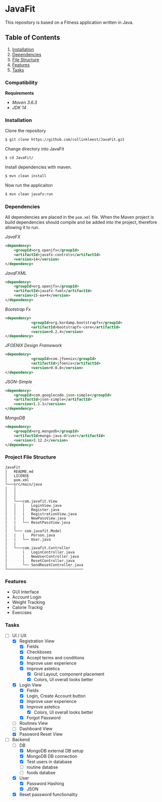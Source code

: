 # JavaFit
This repository is based on a Fitness application written in Java.

## Table of Contents
1. [Installation](#Installation)
2. [Dependencies](#Dependencies)
3. [File Structure](#Project-File-Structure)
4. [Features](#Features)
5. [Tasks](#Tasks)


### Compatibility
**Requirements**
* *Maven 3.6.3*
* *JDK 14*


### **Installation** 
Clone the repository
```bash
$ git clone https://github.com/collinkleest/JavaFit.git
```
Change directory into JavaFit
```bash
$ cd JavaFit/
```
Install dependencies with maven.
```bash
$ mvn clean install
```
Now run the applicaiton
```bash
$ mvn clean javafx:run
```

### **Dependencies**
All dependencies are placed in the `pom.xml` file. When the Maven project is build dependencies should compile and be added into the project, therefore allowing it to run.

*JavaFX*
```xml
<dependency>
    <groupId>org.openjfx</groupId>
    <artifactId>javafx-controls</artifactId>
    <version>14</version>
</dependency>    
```

*JavaFXML*
```xml
<dependency>
    <groupId>org.openjfx</groupId>
    <artifactId>javafx-fxml</artifactId>
    <version>15-ea+4</version>
</dependency>
```


*Bootstrap Fx*
```xml
<dependency>
        	<groupId>org.kordamp.bootstrapfx</groupId>
        	<artifactId>bootstrapfx-core</artifactId>
        	<version>0.2.4</version>
</dependency>
```

*JFOENIX Design Framework*
```xml
<dependency>
    		<groupId>com.jfoenix</groupId>
    		<artifactId>jfoenix</artifactId>
    		<version>9.0.8</version>
</dependency>
```

*JSON-Simple*
```xml
<dependency>
    <groupId>com.googlecode.json-simple</groupId>
    <artifactId>json-simple</artifactId>
    <version>1.1.1</version>
</dependency>
```
*MongoDB*
```xml
<dependency>    
    <groupId>org.mongodb</groupId>
    <artifactId>mongo-java-driver</artifactId>
    <version>3.12.2</version>
</dependency>
```

### **Project File Structure**

```
JavaFit
│   README.md
│   LICENSE    
│   pom.xml
└───src/main/java
│   │   
│   │   
│   │
│   └───com.javafit.View
│   │   │   LoginView.java
│   │   │   Register.java
│   │   |   RegistrationView.java
|   |   |   NewPassView.java
|   |   └── ResetPassView.java
│   |
|   └─── com.javafit.Model
|   |   |   Person.java
|   |   └── User.java
|   |  
|   └───com.javafit.Controller
|       |   LoginController.java
|       |   NewUserController.java
|       |   ResetController.java
|       └── SendResetController.java
└───────────────────────────────────   

```


### **Features**

* GUI Interface
* Account Login
* Weight Tracking
* Calorie Trackig
* Exercises


### Tasks
- [ ] UI / UX
    - [x] Registration View
        - [x] Fields
        - [x] Checkboxes
        - [x] Accept terms and conditions
        - [x] Improve user experience
        - [x] Improve astetics
            - [x] Grid Layout, component placement
            - [x] Colors, UI overall looks better
    - [x] Login View
        - [x] Fields
        - [x] Login, Create Account button
        - [x] Improve user experience
        - [x] Improve astetics
            - [x] Colors, UI overall looks better
        - [x] Forgot Password
    - [ ] Routines View
    - [ ] Dashboard View
    - [x] Password Reset View
- [ ] Backend
    - [ ] DB
        - [x] MongoDB external DB setup
        - [x] MongoDB DB connection
        - [x] Test users in database
        - [ ] routine databse
        - [ ] foods databse
    - [x] User
        - [x] Password Hashing
        - [x] JSON
    - [x] Reset password functionality
